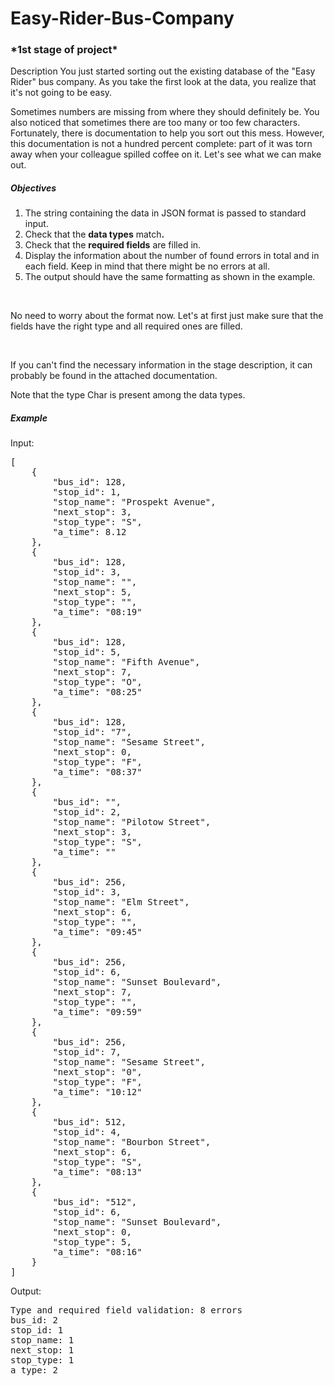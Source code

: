 # Easy-Rider-Bus-Company
<h3>*1st stage of project*</h3>
Description
You just started sorting out the existing database of the "Easy Rider" bus company. 
As you take the first look at the data, you realize that it's not going to be easy.

Sometimes numbers are missing from where they should definitely be. You also noticed 
that sometimes there are too many or too few characters. Fortunately, there is 
documentation to help you sort out this mess. However, this documentation is not a 
hundred percent complete: part of it was torn away when your colleague spilled coffee 
on it. Let's see what we can make out.
<h5>Objectives</h5>
<ol>
    <li>The string containing the data in JSON format is passed to standard input.</li>
    <li>Check that the&nbsp;<strong>data types</strong> match<strong>.</strong></li>
    <li>Check that the&nbsp;<strong>required fields</strong> are filled in.</li>
    <li>Display the information about the number of found errors in total and in each field. Keep in mind that there might be no errors at all.</li>
    <li>The output should have the same formatting as shown in the example.</li>
</ol>
<p><br></p>
<div>No need to worry about the format now. Let&apos;s at first just make sure that the fields have the right type and all required ones are filled.</div>
<p><br></p>
<p>If you can&apos;t find the necessary information in the stage description, it can probably be found in the attached documentation.</p>
<p>Note that the type&nbsp;Char&nbsp;is present among the data types.</p>
<h5>Example</h5>
<p>Input:</p>
<pre>[
    {
        &quot;bus_id&quot;: 128,
        &quot;stop_id&quot;: 1,
        &quot;stop_name&quot;: &quot;Prospekt Avenue&quot;,
        &quot;next_stop&quot;: 3,
        &quot;stop_type&quot;: &quot;S&quot;,
        &quot;a_time&quot;: 8.12
    },
    {
        &quot;bus_id&quot;: 128,
        &quot;stop_id&quot;: 3,
        &quot;stop_name&quot;: &quot;&quot;,
        &quot;next_stop&quot;: 5,
        &quot;stop_type&quot;: &quot;&quot;,
        &quot;a_time&quot;: &quot;08:19&quot;
    },
    {
        &quot;bus_id&quot;: 128,
        &quot;stop_id&quot;: 5,
        &quot;stop_name&quot;: &quot;Fifth Avenue&quot;,
        &quot;next_stop&quot;: 7,
        &quot;stop_type&quot;: &quot;O&quot;,
        &quot;a_time&quot;: &quot;08:25&quot;
    },
    {
        &quot;bus_id&quot;: 128,
        &quot;stop_id&quot;: &quot;7&quot;,
        &quot;stop_name&quot;: &quot;Sesame Street&quot;,
        &quot;next_stop&quot;: 0,
        &quot;stop_type&quot;: &quot;F&quot;,
        &quot;a_time&quot;: &quot;08:37&quot;
    },
    {
        &quot;bus_id&quot;: &quot;&quot;,
        &quot;stop_id&quot;: 2,
        &quot;stop_name&quot;: &quot;Pilotow Street&quot;,
        &quot;next_stop&quot;: 3,
        &quot;stop_type&quot;: &quot;S&quot;,
        &quot;a_time&quot;: &quot;&quot;
    },
    {
        &quot;bus_id&quot;: 256,
        &quot;stop_id&quot;: 3,
        &quot;stop_name&quot;: &quot;Elm Street&quot;,
        &quot;next_stop&quot;: 6,
        &quot;stop_type&quot;: &quot;&quot;,
        &quot;a_time&quot;: &quot;09:45&quot;
    },
    {
        &quot;bus_id&quot;: 256,
        &quot;stop_id&quot;: 6,
        &quot;stop_name&quot;: &quot;Sunset Boulevard&quot;,
        &quot;next_stop&quot;: 7,
        &quot;stop_type&quot;: &quot;&quot;,
        &quot;a_time&quot;: &quot;09:59&quot;
    },
    {
        &quot;bus_id&quot;: 256,
        &quot;stop_id&quot;: 7,
        &quot;stop_name&quot;: &quot;Sesame Street&quot;,
        &quot;next_stop&quot;: &quot;0&quot;,
        &quot;stop_type&quot;: &quot;F&quot;,
        &quot;a_time&quot;: &quot;10:12&quot;
    },
    {
        &quot;bus_id&quot;: 512,
        &quot;stop_id&quot;: 4,
        &quot;stop_name&quot;: &quot;Bourbon Street&quot;,
        &quot;next_stop&quot;: 6,
        &quot;stop_type&quot;: &quot;S&quot;,
        &quot;a_time&quot;: &quot;08:13&quot;
    },
    {
        &quot;bus_id&quot;: &quot;512&quot;,
        &quot;stop_id&quot;: 6,
        &quot;stop_name&quot;: &quot;Sunset Boulevard&quot;,
        &quot;next_stop&quot;: 0,
        &quot;stop_type&quot;: 5,
        &quot;a_time&quot;: &quot;08:16&quot;
    }
]</pre>
<p>Output:</p>
<pre>Type and required field validation: 8 errors
bus_id: 2
stop_id: 1
stop_name: 1
next_stop: 1
stop_type: 1
a_type: 2</pre>
<p><br></p>

